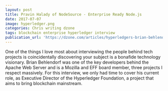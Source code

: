 ```yaml
---
layout: post
title: Pravin Halady of NodeSource - Enterprise Ready Node.js
date: 2017-07-07
image: hyperledger.png
categories: Chris writing dzone
tags: blockchain enterprise hyperledger interview
publication_url: 'https://dzone.com/articles/hyperledgers-brian-behlendorf-blockchain-for-busin'
---
```


One of the things I love most about interviewing the people behind tech projects is coincidentally discovering your subject is a bonafide technology visionary. Brian Behlendorf was one of the key developers behind the Apache Web Server and is a Mozilla and EFF board member, three projects I respect massively. For this interview, we only had time to cover his current role, as Executive Director of the Hyperledger Foundation, a project that aims to bring blockchain mainstream.

